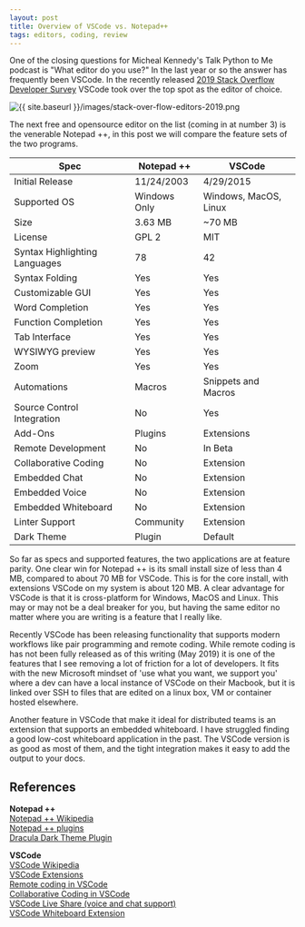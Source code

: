 ```yaml
---
layout: post
title: Overview of VSCode vs. Notepad++
tags: editors, coding, review
---
```


One of the closing questions for Micheal Kennedy's Talk Python to Me podcast is "What editor do you use?"
In the last year or so the answer has frequently been VSCode. In the recently released [2019 Stack Overflow Developer Survey](https://stackoverflow.blog/2019/04/09/the-2019-stack-overflow-developer-survey-results-are-in/) VSCode took over the top spot as the editor of choice. 

![{{ site.baseurl }}/images/stack-over-flow-editors-2019.png](https://insights.stackoverflow.com/survey/2019?utm_source=so-owned&utm_medium=blog&utm_campaign=dev-survey-2019&utm_content=launch-blog#development-environments-and-tools "Top 10 editors from Stack Overflow 2019 Survey")

The next free and opensource editor on the list (coming in at number 3) is the venerable Notepad ++, in this post we will compare the feature sets of the two programs.

| **Spec**                      | **Notepad ++** | **VSCode**            |
| ----------------------------- | -------------- | --------------------- |
| Initial Release               | 11/24/2003     | 4/29/2015             |
| Supported OS                  | Windows Only   | Windows, MacOS, Linux |
| Size                          | 3.63 MB        | ~70 MB                |
| License                       | GPL 2          | MIT                   |
| Syntax Highlighting Languages | 78             | 42                    |
| Syntax Folding                | Yes            | Yes                   |
| Customizable GUI              | Yes            | Yes                   |
| Word Completion               | Yes            | Yes                   |
| Function Completion           | Yes            | Yes                   |
| Tab Interface                 | Yes            | Yes                   |
| WYSIWYG preview               | Yes            | Yes                   |
| Zoom                          | Yes            | Yes                   |
| Automations                   | Macros         | Snippets and Macros   |
| Source Control Integration    | No             | Yes                   |
| Add-Ons                       | Plugins        | Extensions            |
| Remote Development            | No             | In Beta               |
| Collaborative Coding          | No             | Extension             |
| Embedded Chat                 | No             | Extension             |
| Embedded Voice                | No             | Extension             |
| Embedded Whiteboard           | No             | Extension             |
| Linter Support                | Community      | Extension             |
| Dark Theme                    | Plugin         | Default               |

So far as specs and supported features, the two applications are at feature parity. One clear win for Notepad ++ is its small install size of less than 4 MB, compared to about 70 MB for VSCode. This is for the core install, with extensions VSCode on my system is about 120 MB. A clear advantage for VSCode is that it is cross-platform for Windows, MacOS and Linux. This may or may not be a deal breaker for you, but having the same editor no matter where you are writing is a feature that I really like. 

Recently VSCode has been releasing functionality that supports modern workflows like pair programming and remote coding. While remote coding is has not been fully released as of this writing (May 2019) it is one of the features that I see removing a lot of friction for a lot of developers. It fits with the new Microsoft mindset of 'use what you want, we support you' where a dev can have a local instance of VSCode on their Macbook, but it is linked over SSH to files that are edited on a linux box, VM or container hosted elsewhere. 

Another feature in VSCode that make it ideal for distributed teams is an extension that supports an embedded whiteboard. I have struggled finding a good low-cost whiteboard application in the past. The VSCode version is as good as most of them, and the tight integration makes it easy to add the output to your docs. 

## References

**Notepad ++**  
[Notepad ++ Wikipedia](https://en.wikipedia.org/wiki/Notepad%2B%2B)  
[Notepad ++ plugins](http://docs.notepad-plus-plus.org/index.php/Plugin_Central)  
[Dracula Dark Theme Plugin](https://draculatheme.com/notepad-plus-plus/)  

**VSCode**  
[VSCode Wikipedia](https://en.wikipedia.org/wiki/Visual_Studio_Code)  
[VSCode Extensions](https://marketplace.visualstudio.com/VSCode)  
[Remote coding in VSCode](https://code.visualstudio.com/docs/remote/remote-overview)  
[Collaborative Coding in VSCode](https://medium.com/@ibrahimbutt/how-to-set-up-vscode-for-remote-pair-programming-e5f5c30a48e2)  
[VSCode Live Share (voice and chat support)](https://marketplace.visualstudio.com/items?itemName=MS-vsliveshare.vsliveshare-pack)  
[VSCode Whiteboard Extension](https://marketplace.visualstudio.com/items?itemName=lostintangent.vsls-whiteboard)
